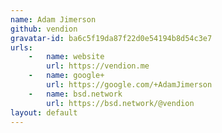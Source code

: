 ```yaml
---
name: Adam Jimerson
github: vendion
gravatar-id: ba6c5f19da87f22d0e54194b8d54c3e7
urls:
    -   name: website
        url: https://vendion.me
    -   name: google+
        url: https://google.com/+AdamJimerson
    -   name: bsd.network
        url: https://bsd.network/@vendion
layout: default
---
```

